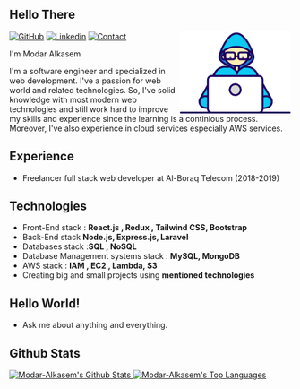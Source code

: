 <h2> Hello There </h2>

<img align="right" src="https://raw.githubusercontent.com/modarAlkasem/modarAlkasem/main/assets/Developer.gif" width='200'/>

[![GitHub](https://img.shields.io/badge/SUPPORT%20AT-GITHUB-blue?style=for-the-badge&logo=github)](https://github.com/modarAlkasem) [![Linkedin](https://img.shields.io/badge/MY%20PROFILE-Linkedin-blue?style=for-the-badge&logo=linkedin)](https://www.linkedin.com/in/modar-alkasem) 
 [![Contact](https://img.shields.io/badge/CONTACT-GMAIL-red?style=for-the-badge&logo=gmail&logoColor=white)](mailto:modaralkasem@gmail.com)
 
I'm Modar Alkasem

<p>I'm a software engineer and specialized in web  development. I've a passion for web world and related technologies. So, I've solid knowledge with  most  modern web technologies  and still work hard to improve my skills and experience since the learning is a continious process. Moreover, I've also experience in cloud services especially AWS services.</p>
  
## Experience
- Freelancer full stack web developer at Al-Boraq Telecom (2018-2019)

## Technologies
- Front-End stack :  **React.js , Redux , Tailwind CSS, Bootstrap**
- Back-End stack **Node.js, Express.js, Laravel**
- Databases stack :**SQL , NoSQL**
- Database Management systems stack : **MySQL, MongoDB**
- AWS stack : **IAM , EC2 , Lambda, S3**
- Creating big and small projects using **mentioned technologies**


## Hello World! 
- Ask me about anything and everything.

## Github Stats

<a href="https://github.com/modarAlkasem/modarAlkasem">
 <img alt="Modar-Alkasem's Github Stats" src="https://github-readme-stats.vercel.app/api/?username=modarAlkasem&show_icons=true&count_private=true&theme=react&hide_border=true&bg_color=1F222E&title_color=F85D7F&icon_color=F8D866" height="192px"/>
</a>
<a href="https://github.com/modarAlkasem/modarAlkasem">
 <img alt="Modar-Alkasem's Top Languages" src="https://github-readme-stats.vercel.app/api/top-langs/?username=modarAlkasem&langs_count=8&layout=compact&theme=react&hide_border=true&bg_color=1F222E&title_color=F85D7F&icon_color=F8D866&hide=Jupyter%20Notebook" height="192px"/>
 </a>
